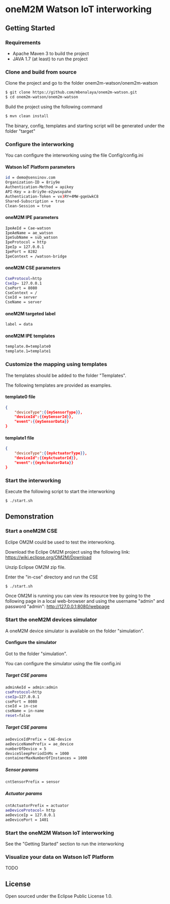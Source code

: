 # oneM2M Watson IoT interworking

## Getting Started

### Requirements
* Apache Maven 3 to build the project
* JAVA 1.7 (at least) to run the project


### Clone and build from source
Clone the project and go to the folder onem2m-watson/onem2m-watson
```sh
$ git clone https://github.com/mbenalaya/onem2m-watson.git
$ cd onem2m-watson/onem2m-watson
```
Build the project using the following command
```sh
$ mvn clean install
```
The binary, config, templates and starting script will be generated under the folder "target"

### Configure the interworking
You can configure the interworking using the file Config/config.ini

#### Watson IoT Platform parameters
```sh
id = demo@sensinov.com
Organization-ID = 8riy9e
Authentication-Method = apikey
API-Key = a-8riy9e-e2ywsxpahe
Authentication-Token = vx)RY+4MW-gqeUwkC8
Shared-Subscription = true
Clean-Session = true
```

#### oneM2M IPE parameters
```sh
IpeAeId = Cae-watson
IpeAeName = ae_watson
IpeSubName = sub_watson
IpeProtocol = http
IpeIp = 127.0.0.1
IpePort = 8282
IpeContext = /watson-bridge
```
#### oneM2M CSE parameters
```sh
CseProtocol=http
CseIp= 127.0.0.1
CsePort = 8080
CseContext = /
CseId = server
CseName = server
```

#### oneM2M targeted label
```sh
label = data
```

#### oneM2M IPE templates
```sh
template.0=template0
template.1=template1
```

### Customize the mapping using templates
The templates should be added to the folder "Templates".

The following templates are provided as examples.

#### template0 file
```json
{
	"deviceType":{{mySensorType}},
	"deviceId":{{mySensorId}},
	"event":{{mySensorData}}
}
```
#### template1 file
```json
{
	"deviceType":{{myActuatorType}},
	"deviceId":{{myActuatorId}},
	"event":{{myActuatorData}}
}
```
### Start the interworking
Execute the following script to start the interworking
```sh
$ ./start.sh
```
## Demonstration

### Start a oneM2M CSE
Eclipe OM2M could be used to test the interworking.

Download the Eclipe OM2M project using the following link: https://wiki.eclipse.org/OM2M/Download

Unzip Eclipse OM2M zip file.

Enter the "in-cse" directory and run the CSE
```sh
$ ./start.sh
```
Once OM2M is running you can view its resource tree by going to the following page in a local web-browser and using the username "admin" and password "admin": http://127.0.0.1:8080/webpage

### Start the oneM2M devices simulator
A oneM2M device simulator is available on the folder "simulation".

#### Configure the simulator
Got to the folder "simulation".

You can configure the simulator using the file config.ini

##### Target CSE params
```sh
adminAeId = admin:admin
cseProtocol=http
cseIp=127.0.0.1
csePort = 8080
cseId = in-cse
cseName = in-name
reset=false
```
##### Target CSE params
```sh
aeDeviceIdPrefix = CAE-device
aeDeviceNamePrefix = ae_device
numberOfDevice = 5
deviceSleepPeriodInMs = 1000
containerMaxNumberOfInstances = 1000
```
##### Sensor params
```sh
cntSensorPrefix = sensor
```
##### Actuator params
```sh
cntActuatorPrefix = actuator
aeDeviceProtocol= http
aeDeviceIp = 127.0.0.1
aeDevicePort = 1401
```

### Start the oneM2M Watson IoT interworking
See the "Getting Started" section to run the interworking 

### Visualize your data on Watson IoT Platform
TODO

## License
Open sourced under the Eclipse Public License 1.0.

